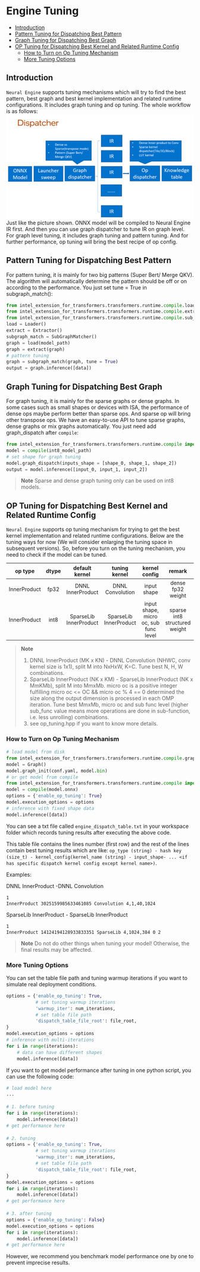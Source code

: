 # Engine Tuning
- [Introduction](#introduction)
- [Pattern Tuning for Dispatching Best Pattern](#pattern-tuning-for-dispatching-best-pattern)
- [Graph Tuning for Dispatching Best Graph](#graph-tuning-for-dispatching-best-graph)
- [OP Tuning for Dispatching Best Kernel and Related Runtime Config](#op-tuning-for-dispatching-best-kernel-and-related-runtime-config)
  - [How to Turn on Op Tuning Mechanism](#how-to-turn-on-op-tuning-mechanism)
  - [More Tuning Options](#more-tuning-options)

## Introduction
`Neural Engine` supports tuning mechanisms which will try to find the best pattern, best graph and best kernel implementation and related runtime configurations. It includes graph tuning and op tuning. The whole workflow is as follows:
![](imgs/engine_dispatcher.png)
Just like the picture shown. ONNX model will be compiled to Neural Engine IR first. And then you can use graph dispatcher to tune IR on graph level. For graph level tuning, it includes graph tuning and pattern tuning. And for further performance, op tuning will bring the best recipe of op config.

## Pattern Tuning for Dispatching Best Pattern
For pattern tuning, it is mainly for two big patterns (Super Bert/ Merge QKV). The algorithm will automatically determine the pattern should be off or on according to the performance. You just set tune = True in subgraph_match():
```python
from intel_extension_for_transformers.transformers.runtime.compile.loaders.loader import Loader
from intel_extension_for_transformers.transformers.runtime.compile.extractors.extractor import Extractor
from intel_extension_for_transformers.transformers.runtime.compile.sub_graph.subgraph_matcher import SubGraphMatcher
load = Loader()
extract = Extractor()
subgraph_match = SubGraphMatcher()
graph = load(model_path)
graph = extract(graph)
# pattern tuning
graph = subgraph_match(graph, tune = True)
output = graph.inference([data])
```
## Graph Tuning for Dispatching Best Graph
For graph tuning, it is mainly for the sparse graphs or dense graphs. In some cases such as small shapes or devices with ISA, the performance of dense ops maybe perform better than sparse ops. And sparse op will bring other transpose ops. We have an easy-to-use API to tune sparse graphs, dense graphs or mix graphs automatically. You just need add graph_dispatch after `compile`:
```python
from intel_extension_for_transformers.transformers.runtime.compile import compile
model = compile(int8_model_path)
# set shape for graph tuning
model.graph_dispatch(inputs_shape = [shape_0, shape_1, shape_2])
output = model.inference([input_0, input_1, input_2])
```
>**Note** Sparse and dense graph tuning only can be used on int8 models.

## OP Tuning for Dispatching Best Kernel and Related Runtime Config
`Neural Engine` supports op tuning mechanism for trying to get the best kernel implementation and related runtime configurations. Below are the tuning ways for now (We will consider enlarging the tuning space in subsequent versions). So, before you turn on the tuning mechanism, you need to check if the model can be tuned.

| op type | dtype | default kernel | tuning kernel | kernel config | remark |
| :-------: | :-----: | :--------------: | :-------------: | :-------------: | :------: |
| InnerProduct | fp32 | DNNL InnerProduct | DNNL Convolution | input shape | dense fp32 weight |
| InnerProduct | int8 | SparseLib InnerProduct | SparseLib InnerProduct | input shape, micro oc, sub func level | sparse int8 structured weight |

>**Note**
> 1. DNNL InnerProduct (MK x KN) - DNNL Convolution (NHWC, conv kernel size is 1x1), split M into NxHxW, K=C. Tune best N, H, W combinations.
> 2. SparseLib InnerProduct (NK x KM) - SparseLib InnerProduct (NK x MmKMb), split M into MmxMb. micro oc is a positive integer fulfilling micro oc <= OC && micro oc % 4 == 0 determined the size along the output dimension is processed in each OMP iteration. Tune best MmxMb, micro oc and sub func level (higher sub_func value means more operations are done in sub-function, i.e. less unrolling) combinations.
> 3. see op_tuning.hpp if you want to know more details.

### How to Turn on Op Tuning Mechanism

```python
# load model from disk
from intel_extension_for_transformers.transformers.runtime.compile.graph import Graph
model = Graph()
model.graph_init(conf.yaml, model.bin)
# or get model from compile
from intel_extension_for_transformers.transformers.runtime.compile import compile
model = compile(model.onnx)
options = {'enable_op_tuning': True}
model.execution_options = options
# inference with fixed shape data
model.inference([data])
```

You can see a txt file called `engine_dispatch_table.txt` in your workspace folder which records tuning results after executing the above code.

This table file contains the lines number (first row) and the rest of the lines contain best tuning results which are like: `op_type (string) - hash key (size_t) - kernel_config(kernel_name (string) - input_shape- ... <if has specific dispatch kernel config except kernel name>)`.

Examples:

DNNL InnerProduct -DNNL Convolution
```text
1
InnerProduct 3025159985633461085 Convolution 4,1,40,1024
```
SparseLib InnerProduct - SparseLib  InnerProduct
```text
1
InnerProduct 14124194128933833351 SparseLib 4,1024,384 0 2
```
>**Note** Do not do other things when tuning your model! Otherwise, the final results may be affected.

### More Tuning Options
You can set the table file path and tuning warmup iterations if you want to simulate real deployment conditions.

```python
options = {'enable_op_tuning': True,
           # set tuning warmup iterations
           'warmup_iter': num_iterations,
           # set table file path
           'dispatch_table_file_root': file_root,
}
model.execution_options = options
# inference with multi-iterations
for i in range(iterations):
    # data can have different shapes
    model.inference([data])
```

If you want to get model performance after tuning in one python script, you can use the following code:

```python
# load model here
...

# 1. before tuning
for i in range(iterations):
    model.inference([data])
# get performance here

# 2. tuning
options = {'enable_op_tuning': True,
           # set tuning warmup iterations
           'warmup_iter': num_iterations,
           # set table file path
           'dispatch_table_file_root': file_root,
}
model.execution_options = options
for i in range(iterations):
    model.inference([data])
# get performance here

# 3. after tuning
options = {'enable_op_tuning': False}
model.execution_options = options
for i in range(iterations):
    model.inference([data])
# get performance here
```

However, we recommend you benchmark model performance one by one to prevent imprecise results.
